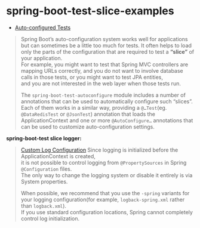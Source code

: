 # spring-boot-test-slice-examples

+ [Auto-configured Tests](https://docs.spring.io/spring-boot/docs/2.2.11.RELEASE/reference/htmlsingle/#boot-features-testing-spring-boot-applications-testing-autoconfigured-tests)

> Spring Boot’s auto-configuration system works well for applications but can sometimes be a little too much for tests.
> It often helps to load only the parts of the configuration that are required to test a **“slice”** of your application.  
> For example, you might want to test that Spring MVC controllers are mapping URLs correctly,
> and you do not want to involve database calls in those tests, or you might want to test JPA entities,  
> and you are not interested in the web layer when those tests run.
>
> The `spring-boot-test-autoconfigure` module includes a number of annotations that can be used to automatically configure such “slices”.  
> Each of them works in a similar way, providing a `@…Test`(eg. `@DataRedisTest` or `@JsonTest`) annotation
> that loads the ApplicationContext and one or more `@AutoConfigure…` annotations that can be used to customize auto-configuration settings.

**spring-boot-test slice logger:**
> [Custom Log Configuration](https://docs.spring.io/spring-boot/docs/2.2.11.RELEASE/reference/htmlsingle/#boot-features-custom-log-configuration)
> Since logging is initialized before the ApplicationContext is created,  
> it is not possible to control logging from `@PropertySources` in Spring `@Configuration` files.  
> The only way to change the logging system or disable it entirely is via System properties.
>
> When possible, we recommend that you use the `-spring` variants for your logging configuration(for example, `logback-spring.xml` rather than `logback.xml`).  
> If you use standard configuration locations, Spring cannot completely control log initialization.